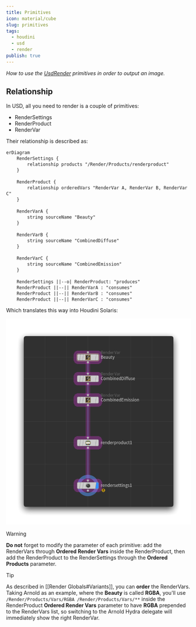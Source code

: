 ```yaml
---
title: Primitives
icon: material/cube
slug: primitives
tags:
  - houdini
  - usd
  - render
publish: true
---
```


_How to use the [UsdRender](https://openusd.org/dev/api/usd_render_page_front.html) primitives in order to output an image._

## Relationship

In USD, all you need to render is a couple of primitives:
- RenderSettings
- RenderProduct
- RenderVar

Their relationship is described as:

```mermaid
erDiagram
    RenderSettings {
        relationship products "/Render/Products/renderproduct"
    }

    RenderProduct {
        relationship orderedVars "RenderVar A, RenderVar B, RenderVar C"
    }

    RenderVarA {
        string sourceName "Beauty"
    }

    RenderVarB {
        string sourceName "CombinedDiffuse"
    }

    RenderVarC {
        string sourceName "CombinedEmission"
    }

    RenderSettings ||--o| RenderProduct: "produces"
    RenderProduct ||--|| RenderVarA : "consumes"
    RenderProduct ||--|| RenderVarB : "consumes"
    RenderProduct ||--|| RenderVarC : "consumes"
```

Which translates this way into Houdini Solaris:

![](../../../../_attachments/houdini_5LFLMNdtXs.png)
> [!warning]
> **Do not** forget to modify the parameter of each primitive: add the RenderVars through **Ordered Render Vars** inside the RenderProduct, then add the RenderProduct to the RenderSettings through the **Ordered Products** parameter.

> [!tip]
> As described in [[Render Globals#Variants]], you can **order** the RenderVars. Taking Arnold as an example, where the **Beauty** is called **RGBA**, you'll use `/Render/Products/Vars/RGBA /Render/Products/Vars/**` inside the RenderProduct **Ordered Render Vars** parameter to have **RGBA** prepended to the RenderVars list, so switching to the Arnold Hydra delegate will immediately show the right RenderVar.

